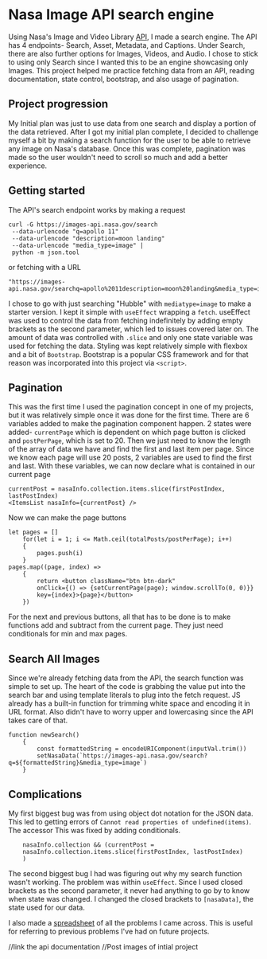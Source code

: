 # Nasa Image API search engine
Using Nasa's Image and Video Library [API](https://api.nasa.gov/), I made a search engine. The API has 4 endpoints- Search, Asset, Metadata, and Captions. Under Search, there are also further options for Images, Videos, and Audio. I chose to stick to using only Search since I wanted this to be an engine showcasing only Images. This project helped me practice fetching data from an API, reading documentation, state control, bootstrap, and also usage of pagination. 

## Project progression 
My Initial plan was just to use data from one search and display a portion of the data retrieved. After I got my initial plan complete, I decided to challenge myself a bit by making a search function for the user to be able to retrieve any image on Nasa's database. Once this was complete, pagination was made so the user wouldn't need to scroll so much and add a better experience.

## Getting started   

The API's search endpoint works by making a request 
```
curl -G https://images-api.nasa.gov/search
 --data-urlencode "q=apollo 11"
 --data-urlencode "description=moon landing"
 --data-urlencode "media_type=image" |
 python -m json.tool
```
or fetching with a URL 
```
"https://images-api.nasa.gov/searchq=apollo%2011description=moon%20landing&media_type=image" 
```
I chose to go with just searching "Hubble" with `mediatype=image` to make a starter version. I kept it simple with `useEffect` wrapping a `fetch`. useEffect was used to control the data from fetching indefinitely by adding empty brackets as the second parameter, which led to issues covered later on. The amount of data was controlled with `.slice` and only one state variable was used for fetching the data. Styling was kept relatively simple with flexbox and a bit of `Bootstrap`. Bootstrap is a popular CSS framework and for that reason was incorporated into this project via `<script>`.

## Pagination 

This was the first time I used the pagination concept in one of my projects, but it was relatively simple once it was done for the first time. 
There are 6 variables added to make the pagination component happen. 2 states were added- `currentPage` which is dependent on which page button is clicked and `postPerPage`, which is set to 20. Then we just need to know the length of the array of data we have and find the first and last item per page. Since we know each page will use 20 posts, 2 variables are used to find the first and last. With these variables, we can now declare what is contained in our current page
```
currentPost = nasaInfo.collection.items.slice(firstPostIndex, lastPostIndex) 
<ItemsList nasaInfo={currentPost} />
```
Now we can make the page buttons
```
let pages = []
    for(let i = 1; i <= Math.ceil(totalPosts/postPerPage); i++)
    {
        pages.push(i)
    }
pages.map((page, index) => 
    {
        return <button className="btn btn-dark"
        onClick={() => {setCurrentPage(page); window.scrollTo(0, 0)}} 
        key={index}>{page}</button>
    })
```
For the next and previous buttons, all that has to be done is to make functions add and subtract from the current page. They just need conditionals for min and max pages. 


## Search All Images 

Since we're already fetching data from the API, the search function was simple to set up. The heart of the code is grabbing the value put into the search bar and using template literals to plug into the fetch request. JS already has a built-in function for trimming white space and encoding it in URL format. Also didn't have to worry upper and lowercasing since the API takes care of that.
```
function newSearch() 
    {
        const formattedString = encodeURIComponent(inputVal.trim())
        setNasaData(`https://images-api.nasa.gov/search?q=${formattedString}&media_type=image`)
    }
```


## Complications 

My first biggest bug was from using object dot notation for the JSON data. This led to getting errors of `Cannot read properties of undefined(items)`. The accessor  This was fixed by adding conditionals.
```
    nasaInfo.collection && (currentPost = 
    nasaInfo.collection.items.slice(firstPostIndex, lastPostIndex) 
    )
``` 

The second biggest bug I had was figuring out why my search function wasn't working. The problem was within `useEffect`. Since I used closed brackets as the second parameter, it never had anything to go by to know when state was changed. I changed the closed brackets to `[nasaData]`, the state used for our data. 

I also made a [spreadsheet](https://docs.google.com/spreadsheets/d/1nXqq_d8wXzVukwPlAtf1VmzLszwlMMKOKsvoybejeF4/edit?usp=sharing) of all the problems I came across. This is useful for referring to previous problems I've had on future projects. 

//link the api documentation 
//Post images of intial project